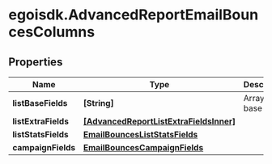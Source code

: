 # egoisdk.AdvancedReportEmailBouncesColumns

## Properties

Name | Type | Description | Notes
------------ | ------------- | ------------- | -------------
**listBaseFields** | **[String]** | Array of base fields | 
**listExtraFields** | [**[AdvancedReportListExtraFieldsInner]**](AdvancedReportListExtraFieldsInner.md) |  | 
**listStatsFields** | [**EmailBouncesListStatsFields**](EmailBouncesListStatsFields.md) |  | 
**campaignFields** | [**EmailBouncesCampaignFields**](EmailBouncesCampaignFields.md) |  | 


